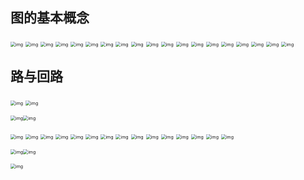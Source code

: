 ## 图的基本概念

<img src="https://s3.ananas.chaoxing.com/sv-w8/doc/1c/ca/3b/996cd6a6e2ca42893fb2ac269d3c0149/thumb/7.png" alt="img" style="zoom:50%;" />

<img src="https://s3.ananas.chaoxing.com/sv-w8/doc/1c/ca/3b/996cd6a6e2ca42893fb2ac269d3c0149/thumb/8.png" alt="img" style="zoom:50%;" />

<img src="https://s3.ananas.chaoxing.com/sv-w8/doc/1c/ca/3b/996cd6a6e2ca42893fb2ac269d3c0149/thumb/9.png" alt="img" style="zoom:50%;" />

<img src="https://s3.ananas.chaoxing.com/sv-w8/doc/1c/ca/3b/996cd6a6e2ca42893fb2ac269d3c0149/thumb/10.png" alt="img" style="zoom:50%;" />

<img src="https://s3.ananas.chaoxing.com/sv-w8/doc/1c/ca/3b/996cd6a6e2ca42893fb2ac269d3c0149/thumb/11.png" alt="img" style="zoom:50%;" />

<img src="https://s3.ananas.chaoxing.com/sv-w8/doc/1c/ca/3b/996cd6a6e2ca42893fb2ac269d3c0149/thumb/12.png" alt="img" style="zoom:50%;" />

<img src="https://s3.ananas.chaoxing.com/sv-w8/doc/1c/ca/3b/996cd6a6e2ca42893fb2ac269d3c0149/thumb/13.png" alt="img" style="zoom:50%;" />

<img src="https://s3.ananas.chaoxing.com/sv-w8/doc/1c/ca/3b/996cd6a6e2ca42893fb2ac269d3c0149/thumb/14.png" alt="img" style="zoom:50%;" />

<img src="https://s3.ananas.chaoxing.com/sv-w8/doc/1c/ca/3b/996cd6a6e2ca42893fb2ac269d3c0149/thumb/15.png" alt="img" style="zoom:50%;" />

<img src="https://s3.ananas.chaoxing.com/sv-w8/doc/1c/ca/3b/996cd6a6e2ca42893fb2ac269d3c0149/thumb/16.png" alt="img" style="zoom:50%;" />

<img src="https://s3.ananas.chaoxing.com/sv-w8/doc/1c/ca/3b/996cd6a6e2ca42893fb2ac269d3c0149/thumb/17.png" alt="img" style="zoom:50%;" />

<img src="https://s3.ananas.chaoxing.com/sv-w8/doc/1c/ca/3b/996cd6a6e2ca42893fb2ac269d3c0149/thumb/18.png" alt="img" style="zoom:50%;" />

<img src="https://s3.ananas.chaoxing.com/sv-w8/doc/1c/ca/3b/996cd6a6e2ca42893fb2ac269d3c0149/thumb/19.png" alt="img" style="zoom:50%;" />

<img src="https://s3.ananas.chaoxing.com/sv-w8/doc/1c/ca/3b/996cd6a6e2ca42893fb2ac269d3c0149/thumb/20.png" alt="img" style="zoom:50%;" />

<img src="https://s3.ananas.chaoxing.com/sv-w8/doc/1c/ca/3b/996cd6a6e2ca42893fb2ac269d3c0149/thumb/21.png" alt="img" style="zoom:50%;" />

<img src="https://s3.ananas.chaoxing.com/sv-w8/doc/1c/ca/3b/996cd6a6e2ca42893fb2ac269d3c0149/thumb/22.png" alt="img" style="zoom:50%;" />

<img src="https://s3.ananas.chaoxing.com/sv-w8/doc/1c/ca/3b/996cd6a6e2ca42893fb2ac269d3c0149/thumb/23.png" alt="img" style="zoom:50%;" />

<img src="https://s3.ananas.chaoxing.com/sv-w8/doc/1c/ca/3b/996cd6a6e2ca42893fb2ac269d3c0149/thumb/24.png" alt="img" style="zoom:50%;" />

<img src="https://s3.ananas.chaoxing.com/sv-w8/doc/1c/ca/3b/996cd6a6e2ca42893fb2ac269d3c0149/thumb/25.png" alt="img" style="zoom:50%;" />

## 路与回路



<img src="https://s3.ananas.chaoxing.com/sv-w8/doc/d2/24/e7/801b7dd2127dfe551d761cb81ea76aae/thumb/3.png" alt="img" style="zoom:50%;" />

<img src="https://s3.ananas.chaoxing.com/sv-w8/doc/d2/24/e7/801b7dd2127dfe551d761cb81ea76aae/thumb/4.png" alt="img" style="zoom:50%;" />

<img src="https://s3.ananas.chaoxing.com/sv-w8/doc/d2/24/e7/801b7dd2127dfe551d761cb81ea76aae/thumb/5.png" alt="img" style="zoom:50%;" /><img src="https://s3.ananas.chaoxing.com/sv-w8/doc/d2/24/e7/801b7dd2127dfe551d761cb81ea76aae/thumb/6.png" alt="img" style="zoom:50%;" />

<img src="https://s3.ananas.chaoxing.com/sv-w8/doc/d2/24/e7/801b7dd2127dfe551d761cb81ea76aae/thumb/7.png" alt="img" style="zoom:50%;" />

<img src="https://s3.ananas.chaoxing.com/sv-w8/doc/d2/24/e7/801b7dd2127dfe551d761cb81ea76aae/thumb/8.png" alt="img" style="zoom:50%;" />

<img src="https://s3.ananas.chaoxing.com/sv-w8/doc/d2/24/e7/801b7dd2127dfe551d761cb81ea76aae/thumb/9.png" alt="img" style="zoom:50%;" />

<img src="https://s3.ananas.chaoxing.com/sv-w8/doc/d2/24/e7/801b7dd2127dfe551d761cb81ea76aae/thumb/10.png" alt="img" style="zoom:50%;" />

<img src="https://s3.ananas.chaoxing.com/sv-w8/doc/d2/24/e7/801b7dd2127dfe551d761cb81ea76aae/thumb/11.png" alt="img" style="zoom:50%;" />

<img src="https://s3.ananas.chaoxing.com/sv-w8/doc/d2/24/e7/801b7dd2127dfe551d761cb81ea76aae/thumb/12.png" alt="img" style="zoom:50%;" />

<img src="https://s3.ananas.chaoxing.com/sv-w8/doc/d2/24/e7/801b7dd2127dfe551d761cb81ea76aae/thumb/13.png" alt="img" style="zoom:50%;" />

<img src="https://s3.ananas.chaoxing.com/sv-w8/doc/d2/24/e7/801b7dd2127dfe551d761cb81ea76aae/thumb/14.png" alt="img" style="zoom:50%;" />

<img src="https://s3.ananas.chaoxing.com/sv-w8/doc/d2/24/e7/801b7dd2127dfe551d761cb81ea76aae/thumb/15.png" alt="img" style="zoom:50%;" />

<img src="https://s3.ananas.chaoxing.com/sv-w8/doc/d2/24/e7/801b7dd2127dfe551d761cb81ea76aae/thumb/16.png" alt="img" style="zoom:50%;" />

<img src="https://s3.ananas.chaoxing.com/sv-w8/doc/d2/24/e7/801b7dd2127dfe551d761cb81ea76aae/thumb/17.png" alt="img" style="zoom:50%;" />

<img src="https://s3.ananas.chaoxing.com/sv-w8/doc/d2/24/e7/801b7dd2127dfe551d761cb81ea76aae/thumb/18.png" alt="img" style="zoom:50%;" />

<img src="https://s3.ananas.chaoxing.com/sv-w8/doc/d2/24/e7/801b7dd2127dfe551d761cb81ea76aae/thumb/19.png" alt="img" style="zoom:50%;" />

<img src="https://s3.ananas.chaoxing.com/sv-w8/doc/d2/24/e7/801b7dd2127dfe551d761cb81ea76aae/thumb/20.png" alt="img" style="zoom:50%;" />

<img src="https://s3.ananas.chaoxing.com/sv-w8/doc/d2/24/e7/801b7dd2127dfe551d761cb81ea76aae/thumb/21.png" alt="img" style="zoom:50%;" />

<img src="https://s3.ananas.chaoxing.com/sv-w8/doc/d2/24/e7/801b7dd2127dfe551d761cb81ea76aae/thumb/22.png" alt="img" style="zoom:50%;" /><img src="https://s3.ananas.chaoxing.com/sv-w8/doc/d2/24/e7/801b7dd2127dfe551d761cb81ea76aae/thumb/23.png" alt="img" style="zoom:50%;" />

<img src="https://s3.ananas.chaoxing.com/sv-w8/doc/d2/24/e7/801b7dd2127dfe551d761cb81ea76aae/thumb/24.png" alt="img" style="zoom:50%;" />